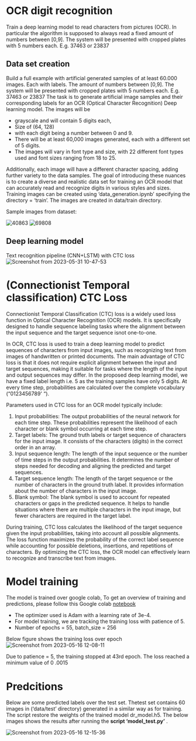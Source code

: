 # OCR digit recognition

Train a deep learning model to read characters from pictures (OCR). In particular the algorithm is supposed
to always read a fixed amount of numbers between [0,9]. The system will be presented with cropped plates
with 5 numbers each. E.g. 37463 or 23837

## Data set creation

Build a full example with artificial generated samples of at least 60.000 images. Each with labels. The amount of numbers between [0,9]. The system will be presented with cropped plates with 5 numbers each.
E.g. 37463 or 23837
The task is to generate artificial image samples and their corresponding labels for an OCR (Optical Character Recognition) Deep learning model. The images will be

- grayscale and will contain 5 digits each,
- Size of (64, 128)
- with each digit being a number between 0 and 9.
- There will be at least 60,000 images generated, each with a different set of 5 digits.
- The images will vary in font type and size, with 22 different font types used and font sizes ranging from 18 to 25.

Additionally, each image will have a different character spacing, adding further variety to the data samples. The goal of introducing these nuances is to create a diverse and realistic data set for training an OCR model that can accurately read and recognize digits in various styles and sizes. Training images can be created
using ‘data_generation.ipynb’ specifying the directory = ‘train’. The images are created in data/train directory.

Sample images from dataset:

![40863](https://github.com/anandkr123/ocr-digit-recognition/assets/23450113/6004ece4-d118-48a5-8b6d-4a7abe34ecd6)
![69808](https://github.com/anandkr123/ocr-digit-recognition/assets/23450113/bdab9294-3ab4-4a57-9d0a-bc134a3e967f)

## Deep learning model

Text recognition pipeline (CNN+LSTM) with CTC loss
![Screenshot from 2023-05-31 10-47-53](https://github.com/anandkr123/ocr-digit-recognition/assets/23450113/5e69720b-498a-445a-8d70-0adc3a945404)


# (Connectionist Temporal classification) CTC Loss

Connectionist Temporal Classification (CTC) loss is a widely used loss function in Optical Character Recognition (OCR) models. It is specifically designed to handle sequence labeling tasks where the alignment between the input sequence and the target sequence isnot one-to-one.

In OCR, CTC loss is used to train a deep learning model to predict sequences of characters from input images, such as recognizing text from images of handwritten or printed documents. The main advantage of CTC loss is that it does not require explicit alignment between the input and target sequences, making it suitable for tasks where the length of the input and output sequences may differ. In the proposed deep learning model, we have a fixed label length i.e. 5 as the training
samples have only 5 digits. At every time step, probabilities are calculated over the complete vocabulary (“0123456789' “).

Parameters used in CTC loss for an OCR model typically include:
1. Input probabilities: The output probabilities of the neural network for each time step. These probabilities represent the likelihood of each character or blank symbol occurring at each time step.
2. Target labels: The ground truth labels or target sequence of characters for the input image. It consists of the characters (digits) in the correct order in an array.
3. Input sequence length: The length of the input sequence or the number of time steps in the output probabilities. It determines the number of steps needed for decoding and aligning the predicted and target sequences.
4. Target sequence length: The length of the target sequence or the number of characters in the ground truth label. It provides information about the number of characters in the input image.
5. Blank symbol: The blank symbol is used to account for repeated characters or gaps in the predicted sequence. It helps to handle situations where there are multiple characters in the input image, but fewer characters are required in the target label.

During training, CTC loss calculates the likelihood of the target sequence given the input probabilities, taking into account all possible alignments. The loss function maximizes the probability of the correct label sequence while accounting for possible deletions, insertions, and
repetitions of characters. By optimizing the CTC loss, the OCR model can effectively learn to recognize and transcribe text from images.

# Model training

The model is trained over google colab, To get an overview of training and predictions, please follow this Google colab [notebook](https://colab.research.google.com/drive/1UP9YlU0v8u2i7nnDH6UMFw_tm8nV7ozP?authuser=2#scrollTo=j8NcITX_6rda)
- The optimizer used is Adam with a learning rate of 3e-4.
- For model training, we are tracking the training loss with patience of 5.
- Number of epochs = 55, batch_size = 256

Below figure shows the training loss over epoch
![Screenshot from 2023-05-16 12-08-11](https://github.com/anandkr123/ocr-digit-recognition/assets/23450113/5b172955-f2fc-4eb8-8ff9-4be8ef58d1e1)

Due to patience = 5, the training stopped at 43rd epoch. The loss reached a minimum value
of 0 .0015

# Predcitions

Below are some predicted labels over the test set.
Thetest set contains 60 images in (‘data/test’ directory) generated in a similar way as for training. The script restore the weights of the trained model dr_model.h5. The below images shows the results after running the **script ‘model_test.py’** .

![Screenshot from 2023-05-16 12-15-36](https://github.com/anandkr123/ocr-digit-recognition/assets/23450113/97d60416-7544-4bc6-89b6-c35f5f1c4f4f)



